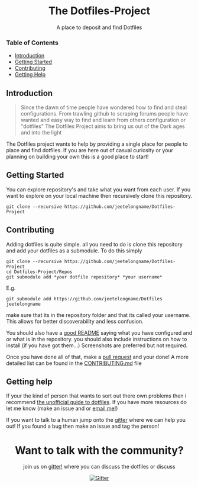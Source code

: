<div align=center>

# The Dotfiles-Project

A place to deposit and find Dotfiles
</div>

### Table of Contents

- [Introduction](#introduction)
- [Getting Started](#getting-started)
- [Contributing](#adding-your-Dotfiles)
- [Getting Help](#getting-help)

## Introduction

>Since the dawn of time people have wondered how to find and steal configurations. From trawling github to scraping forums people have wanted and easy way to find and learn from others configuration or "dotfiles" The Dotfiles Project aims to bring us out of the Dark ages and into the light

The Dotfiles project wants to help by providing a single place for people to place and find dotfiles. If you are here out of casual curiosity or your planning on building your own this is a good place to start!

## Getting Started

You can explore repository's and take what you want from each user. If you want to explore on your local machine then recursively clone this repository. 

``` shell
git clone --recursive https://github.com/jeetelongname/Dotfiles-Project
```

## Contributing

Adding dotfiles is quite simple. all you need to do is clone this repository and add your dotfiles as a submodule.
To do this simply

``` shell
git clone --recursive https://github.com/jeetelongname/Dotfiles-Project
cd Dotfiles-Project/Repos
git submodule add *your dotfile repository* *your username*
```
E.g. 

``` shell
git submodule add https://github.com/jeetelongname/Dotfiles jeetelongname
```
make sure that its in the repository folder and that its called your username. This allows for better discoverability and less confusion. 

You should also have a [good README](https://github.com/matiassingers/awesome-readme) saying what you have configured and or what is in the repository. you should also include instructions on how to install (if you have got them...) Screenshots are preferred but not required. 

Once you have done all of that, make a [pull request](https://help.github.com/en/articles/creating-a-pull-request-from-a-fork) and your done! A more detailed list can be found in the [CONTRIBUTING.md](CONTRIBUTING.md) file

## Getting help
If your the kind of person that wants to sort out there own problems then i recommend [the unofficial guide to dotfiles](https://dotfiles.github.io/). If you have more resources do let me know (make an issue and or [email me!](mailto:jeetelongname@gmail.com))

If you want to talk to a human jump onto the [gitter](https://gitter.im/Dotfiles-Project) where we can help you out! 
If you found a bug then make an issue and tag the person!

<div align="center">

# Want to talk with the community?
join us on [gitter!](https://gitter.im/Dotfiles-Project)  where you can discuss the dotfiles or discuss 

[![Gitter](https://badges.gitter.im/Dotfiles-Project/community.svg)](https://gitter.im/Dotfiles-Project/community?utm_source=badge&utm_medium=badge&utm_campaign=pr-badge)

</div>
    
